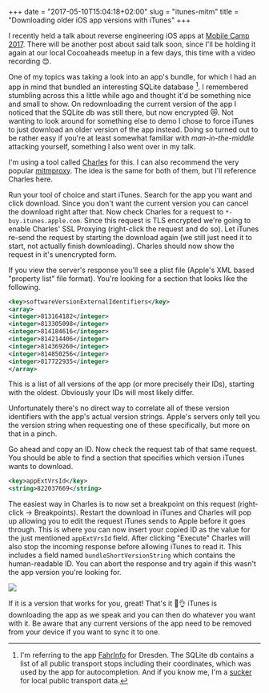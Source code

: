 +++
date = "2017-05-10T15:04:18+02:00"
slug = "itunes-mitm"
title = "Downloading older iOS app versions with iTunes"
+++

I recently held a talk about reverse engineering iOS apps at [Mobile Camp 2017](https://mobilecamp.de). There will be another post about said talk soon, since I'll be holding it again at our local Cocoaheads meetup in a few days, this time with a video recording 😊.

One of my topics was taking a look into an app's bundle, for which I had an app in mind that bundled an interesting SQLite database [^1]. I remembered stumbling across this a little while ago and thought it'd be something nice and small to show. On redownloading the current version of the app I noticed that the SQLite db was still there, but now encrypted 😿. Not wanting to look around for something else to demo I chose to force iTunes to just download an older version of the app instead. Doing so turned out to be rather easy if you're at least somewhat familiar with *man-in-the-middle* attacking yourself, something I also went over in my talk.

I'm using a tool called [Charles](https://www.charlesproxy.com) for this. I can also recommend the very popular [mitmproxy](https://mitmproxy.org). The idea is the same for both of them, but I'll reference Charles here.

Run your tool of choice and start iTunes. Search for the app you want and click download. Since you don't want the current version you can cancel the download right after that. Now check Charles for a request to `*-buy.itunes.apple.com`. Since this request is TLS encrypted we're going to enable Charles' SSL Proxying (right-click the request and do so). Let iTunes re-send the request by starting the download again (we still just need it to start, not actually finish downloading). Charles should now show the request in it's unencrypted form.

If you view the server's response you'll see a plist file (Apple's XML based "property list" file format). You're looking for a section that looks like the following.

```xml
<key>softwareVersionExternalIdentifiers</key>
<array>
<integer>813164182</integer>
<integer>813305098</integer>
<integer>814184616</integer>
<integer>814214406</integer>
<integer>814369260</integer>
<integer>814850256</integer>
<integer>817722935</integer>
</array>
```

This is a list of all versions of the app (or more precisely their IDs), starting with the oldest. Obviously your IDs will most likely differ.
<!--Unfortunately these version IDs aren't directly convertible to the version string used by the app. You're going to have to guess. For my case this was fine, since I just needed *any* old version. Otherwise you can of course just try a few times and see if you can find a specific one you're looking for.-->
Unfortunately there's no direct way to correlate all of these version identifiers with the app's actual version strings. Apple's servers only tell you the version string when requesting one of these specifically, but more on that in a pinch.

Go ahead and copy an ID. Now check the request tab of that same request. You should be able to find a section that specifies which version iTunes wants to download.

```xml
<key>appExtVrsId</key>
<string>822037669</string>
```

The easiest way in Charles is to now set a breakpoint on this request (right-click → Breakpoints). Restart the download in iTunes and Charles will pop up allowing you to edit the request iTunes sends to Apple before it goes through. This is where you can now insert your copied ID as the value for the just mentioned `appExtVrsId` field. After clicking "Execute" Charles will also stop the incoming response before allowing iTunes to read it. This includes a field named `bundleShortVersionString` which contains the human-readable ID. You can abort the response and try again if this wasn't the app version you're looking for.

<img style="display: block; margin: 0 auto;" src="https://cloud.githubusercontent.com/assets/2625584/25902476/e85fca08-3599-11e7-9643-78d41095f4c1.png" />

If it is a version that works for you, great! That's it 🎉👌 iTunes is downloading the app as we speak and you can then do whatever you want with it. Be aware that any current versions of the app need to be removed from your device if you want to sync it to one.

[^1]: I'm referring to the app [FahrInfo](https://itunes.apple.com/us/app/fahrinfo-dresden/id314790387?mt=8) for Dresden. The SQLite db contains a list of all public transport stops including their coordinates, which was used by the app for autocompletion. And if you know me, I'm a [sucker](https://github.com/kiliankoe/vvo) for local public transport data.

